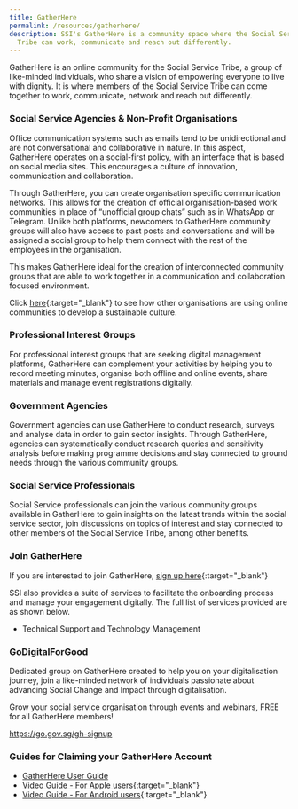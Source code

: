 ```yaml
---
title: GatherHere
permalink: /resources/gatherhere/
description: SSI's GatherHere is a community space where the Social Service
  Tribe can work, communicate and reach out differently.
---
```

GatherHere is an online community for the Social Service Tribe, a group of like-minded individuals, who share a vision of empowering everyone to live with dignity. It is where members of the Social Service Tribe can come together to work, communicate, network and reach out differently.

### Social Service Agencies & Non-Profit Organisations   
Office communication systems such as emails tend to be unidirectional and are not conversational and collaborative in nature. In this aspect, GatherHere operates on a social-first policy, with an interface that is based on social media sites. This encourages a culture of innovation, communication and collaboration.

Through GatherHere, you can create organisation specific communication networks. This allows for the creation of official organisation-based work communities in place of “unofficial group chats” such as in WhatsApp or Telegram. Unlike both platforms, newcomers to GatherHere community groups will also have access to past posts and conversations and will be assigned a social group to help them connect with the rest of the employees in the organisation.
   
This makes GatherHere ideal for the creation of interconnected community groups that are able to work together in a communication and collaboration focused environment.

Click [here](https://www.youtube.com/watch?v=osEh6RfEDNY){:target="_blank"} to see how other organisations are using online communities  to develop a sustainable culture.

### Professional Interest Groups   
For professional interest groups that are seeking digital management platforms, GatherHere can complement your activities by helping you to record meeting minutes, organise both offline and online events, share materials and manage event registrations digitally. 

### Government Agencies   
Government agencies can use GatherHere to conduct research, surveys and analyse data in order to gain sector insights. Through GatherHere, agencies can systematically conduct research queries and sensitivity analysis before making programme decisions and stay connected to ground needs through the various community groups.

### Social Service Professionals   
Social Service professionals can join the various community groups available in GatherHere to gain insights on the latest trends within the social service sector, join discussions on topics of interest and stay connected to other members of the Social Service Tribe, among other benefits.

### Join GatherHere    
If you are interested to join GatherHere, [sign up here](https://form.gov.sg/?fbclid=IwAR2LZepp0zOWNsndk9aR5FXu74PB2iMRy6PO8LHw8XGRsHcbfgSdOjKGRUM#!/615d07730053b40012f5054f){:target="_blank"}

SSI also provides a suite of services to facilitate the onboarding process and manage your engagement digitally. The full list of services provided are as shown below.
- Technical Support and Technology Management

### GoDigitalForGood
Dedicated group on GatherHere created to help you on your digitalisation journey, join a like-minded network of individuals passionate about advancing Social Change and Impact through digitalisation.

Grow your social service organisation through events and webinars, FREE for all GatherHere members! 

https://go.gov.sg/gh-signup

### Guides for Claiming your GatherHere Account
- [GatherHere User Guide](/files/SSI_GatherHere_GoDigitalForGood_User_Guide.pdf)
- [Video Guide - For Apple users](https://www.youtube.com/watch?v=dwTr-1N2TK4){:target="_blank"}
- [Video Guide - For Android users](https://www.youtube.com/watch?v=h_KfsXXsBKI){:target="_blank"}